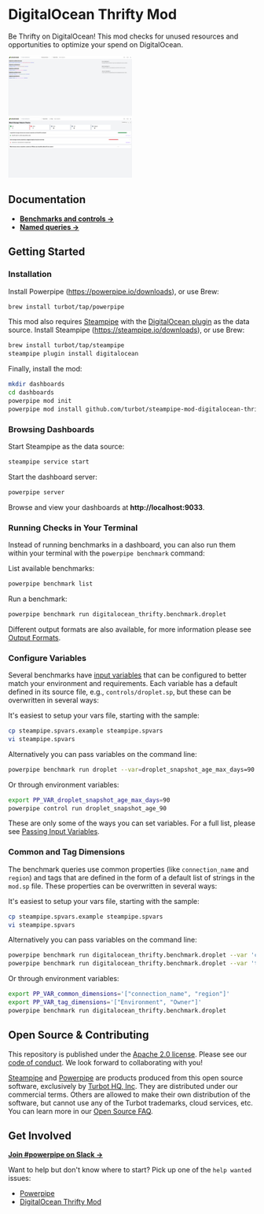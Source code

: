 # DigitalOcean Thrifty Mod

Be Thrifty on DigitalOcean! This mod checks for unused resources and opportunities to optimize your spend on DigitalOcean.

<img src="https://raw.githubusercontent.com/turbot/steampipe-mod-digitalocean-thrifty/main/docs/digitalocean_thrifty_dashboard.png" width="50%" type="thumbnail"/>
<img src="https://raw.githubusercontent.com/turbot/steampipe-mod-digitalocean-thrifty/main/docs/digitalocean_thrifty_block_storage_dashboard.png" width="50%" type="thumbnail"/>

## Documentation

- **[Benchmarks and controls →](https://hub.powerpipe.iop/mods/turbot/digitalocean_thrifty/controls)**
- **[Named queries →](https://hub.powerpipe.iop/mods/turbot/digitalocean_thrifty/queries)**

## Getting Started

### Installation

Install Powerpipe (https://powerpipe.io/downloads), or use Brew:

```sh
brew install turbot/tap/powerpipe
```

This mod also requires [Steampipe](https://steampipe.io) with the [DigitalOcean plugin](https://hub.steampipe.io/plugins/turbot/digitalocean) as the data source. Install Steampipe (https://steampipe.io/downloads), or use Brew:

```sh
brew install turbot/tap/steampipe
steampipe plugin install digitalocean
```

Finally, install the mod:

```sh
mkdir dashboards
cd dashboards
powerpipe mod init
powerpipe mod install github.com/turbot/steampipe-mod-digitalocean-thrifty
```

### Browsing Dashboards

Start Steampipe as the data source:

```sh
steampipe service start
```

Start the dashboard server:

```sh
powerpipe server
```

Browse and view your dashboards at **http://localhost:9033**.

### Running Checks in Your Terminal

Instead of running benchmarks in a dashboard, you can also run them within your
terminal with the `powerpipe benchmark` command:

List available benchmarks:

```sh
powerpipe benchmark list
```

Run a benchmark:

```sh
powerpipe benchmark run digitalocean_thrifty.benchmark.droplet
```

Different output formats are also available, for more information please see
[Output Formats](https://powerpipe.io/docs/reference/cli/benchmark#output-formats).

### Configure Variables

Several benchmarks have [input variables](https://powerpipe.io/docs/build/mod-variables#input-variables) that can be configured to better match your environment and requirements. Each variable has a default defined in its source file, e.g., `controls/droplet.sp`, but these can be overwritten in several ways:

It's easiest to setup your vars file, starting with the sample:

```sh
cp steampipe.spvars.example steampipe.spvars
vi steampipe.spvars
```

Alternatively you can pass variables on the command line:

```sh
powerpipe benchmark run droplet --var=droplet_snapshot_age_max_days=90
```

Or through environment variables:

```sh
export PP_VAR_droplet_snapshot_age_max_days=90 
powerpipe control run droplet_snapshot_age_90
```

These are only some of the ways you can set variables. For a full list, please see [Passing Input Variables](https://powerpipe.io/docs/build/mod-variables#passing-input-variables).

### Common and Tag Dimensions

The benchmark queries use common properties (like `connection_name` and `region`) and tags that are defined in the form of a default list of strings in the `mod.sp` file. These properties can be overwritten in several ways:

It's easiest to setup your vars file, starting with the sample:

```sh
cp steampipe.spvars.example steampipe.spvars
vi steampipe.spvars
```

Alternatively you can pass variables on the command line:

```sh
powerpipe benchmark run digitalocean_thrifty.benchmark.droplet --var 'common_dimensions=["connection_name", "region"]'
powerpipe benchmark run digitalocean_thrifty.benchmark.droplet --var 'tag_dimensions=["Environment", "Owner"]'
```

Or through environment variables:

```sh
export PP_VAR_common_dimensions='["connection_name", "region"]'
export PP_VAR_tag_dimensions='["Environment", "Owner"]'
powerpipe benchmark run digitalocean_thrifty.benchmark.droplet
```

## Open Source & Contributing

This repository is published under the [Apache 2.0 license](https://www.apache.org/licenses/LICENSE-2.0). Please see our [code of conduct](https://github.com/turbot/.github/blob/main/CODE_OF_CONDUCT.md). We look forward to collaborating with you!

[Steampipe](https://steampipe.io) and [Powerpipe](https://powerpipe.io) are products produced from this open source software, exclusively by [Turbot HQ, Inc](https://turbot.com). They are distributed under our commercial terms. Others are allowed to make their own distribution of the software, but cannot use any of the Turbot trademarks, cloud services, etc. You can learn more in our [Open Source FAQ](https://turbot.com/open-source).

## Get Involved

**[Join #powerpipe on Slack →](https://turbot.com/community/join)**

Want to help but don't know where to start? Pick up one of the `help wanted` issues:

- [Powerpipe](https://github.com/turbot/powerpipe/labels/help%20wanted)
- [DigitalOcean Thrifty Mod](https://github.com/turbot/steampipe-mod-digitalocean-thrifty/labels/help%20wanted)
